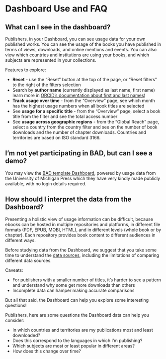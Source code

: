 Dashboard Use and FAQ
==========================

## What can I see in the dashboard?

Publishers, in your Dashboard, you can see usage data for your own published works. You can see the usage of the books you have published in terms of views, downloads, and online mentions and events. You can also view which countries and institutions are using your books, and which subjects are represented in your collections. 

Features to explore:

* **Reset** - use the “Reset” button at the top of the page, or “Reset filters” to the right of the filters selection
* Search by **author name** (currently displayed as last name, first name) learn more in [ORCID’s documentation about first and last names](https://support.orcid.org/hc/en-us/articles/360006973853))
* **Track usage over time** - from the “Overview” page, see which month has the highest usage numbers when all book titles are selected
* See **usage for a specific title** - from the “Overview” page, select a book title from the filter and see the total access number
* See **usage across geographic regions** - from the “Global Reach” page, select a country from the country filter and see on the number of book downloads and the number of chapter downloads. Countries and territories are based on ISO standard 3166.

## I’m not yet participating in BAD, but can I see a demo?
You may view the [BAD template Dashboard](template.book-analytics.org), powered by usage data from the University of Michigan Press which they have very kindly made publicly available, with no login details required.

## How should I interpret the data from the Dashboard?
Presenting a holistic view of usage information can be difficult, because ebooks can be hosted in multiple repositories and platforms, in different file formats (PDF, EPUB, MOBI, HTML), and in different levels (whole book or by chapter). Each repository provides book content to different audiences in different ways.

Before studying data from the Dashboard, we suggest that you take some time to understand the [data sources](dashboard_data.md), including the limitations of comparing different data sources.

Caveats:
* For publishers with a smaller number of titles, it’s harder to see a pattern and understand why some get more downloads than others
* Incomplete data can hamper making accurate comparisons

But all that said, the Dashboard can help you explore some interesting questions!

Publishers, here are some questions the Dashboard data can help you consider:
* In which countries and territories are my publications most and least downloaded?
* Does this correspond to the languages in which I’m publishing?
* Which subjects are most or least popular in different areas?
* How does this change over time? 

